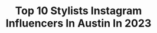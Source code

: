 ---
title: Top 10 Stylists Instagram Influencers In Austin In 2023
description: >-
  Find top stylists Instagram influencers in Austin in 2023. Most popular hashtags: #fashion #blackgirlmagic #balayageeducation.
platform: Instagram
hits: 59
text_top: Discover the best Instagram influencers on inBeat.
text_bottom: Our search engine holds 59 Instagram influencers like this in Austin, United States for you to pitch.
profiles:
  - username: "laurenaustin_stylist"
    fullname: >-
      Lauren Austin Stylist
    bio: >-
      🌻Lauren Austin ▪️Colorist, Educator & Published artist @trussprofessional Brand Specialist @beautylaunchpad top 30 under 30 📍Richmond Virginia
    location: "United States"
    followers: 21237
    engagement: 198
    commentsToLikes: 0.182693
    id: ck5bzzl1ls59r0i11io3gwh41
    verified: false
    hashtags: "#btconeshot2020, #redkenshadeseq, #trussprofessional, #behindthechair"
  - username: "dtkaustin"
    fullname: >-
      Ashley • Austin, TX
    bio: >-
      💁🏻‍♀️ Commercial Wardrobe Stylist 🛹 @justabadash 📧 ashleyharg@gmail.com Shop Outfits👇🏻
    location: "United States"
    followers: 172720
    engagement: 172
    commentsToLikes: 0.287185
    id: ck0txn6dgjpvp0i19l6tow5yb
    verified: false
    hashtags: "#backyardgoals, #springinspiration, #coffeemugsofinstagram, #theeverygirlathome"
  - username: "jonzu"
    fullname: >-
      Jonzu
    bio: >-
      Your Friendly Neighborhood GothBoy Model; Fashion Stylist; Alien 👽 Collabs 📩 Model: @wespeakmodels | @bicoastalmgmt MA @taylorkelsawmanagement
    location: "United States"
    followers: 41480
    engagement: 465
    commentsToLikes: 0.024828
    id: ck0w3opsfuhjh0i19lmfo646a
    verified: false
    hashtags: "#circuitboys, #blackartistry, #beachgoth, #portraitphotography"
  - username: "himichelleli"
    fullname: >-
      Michelle Li
    bio: >-
      🥬Fashion Beauty Editor + Stylist @teenvogue also 🍧@antiagencyldn
    location: "United States"
    followers: 49689
    engagement: 931
    commentsToLikes: 0.011619
    id: ck0ttk6mx336b0i19d7nugudz
    verified: true
    hashtags: "#feellove, #ad, #moosebeatstheheat, #fpathome"
  - username: "kovergirl4"
    fullname: >-
      Asia Haney
    bio: >-
      Dallas to Austin Alpha Woman 💕💚 HBCU Grad | @htyoungalum Creative Director | @boss__movement TRAP=Trap•Risk•And•Prosper
    location: "United States"
    followers: 2132
    engagement: 1262
    commentsToLikes: 0.067816
    id: ck6u2wio5ubnl0j71vsrlwp3c
    verified: false
    hashtags: "#creativedirector, #hbcupride, #hustontillotson, #htexcellence"
  - username: "jenpinkston"
    fullname: >-
      Jen Pinkston
    bio: >-
      everyday style, every day • former wardrobe stylist • founder of @lapalomasleep • wife to @aaron, mom to👭 📍Austin, TX 📧 jen@jenpinkston.com
    location: "United States"
    followers: 70184
    engagement: 86
    commentsToLikes: 0.101025
    id: ckaoqnuk3jjmv0i786r0u1q51
    verified: false
    hashtags: "#happyhealthykids, #dreamallday, #quarantinethoughts, #slowliving"
  - username: "jlynnstyle18"
    fullname: >-
      Jennifer Austin
    bio: >-
      Celebrity Wardrobe Stylist jenniferaustin@jlynnstyle.net Opus Beauty
    location: "United States"
    followers: 12910
    engagement: 486
    commentsToLikes: 0.078221
    id: ck0tvlb72bui20i19a0dup9q9
    verified: false
    hashtags: "#celebritystylist, #instabeauty, #press, #instyle"
  - username: "chachaasolis"
    fullname: >-
      chachaasolis
    bio: >-
      BLM ✊🏽 LOS ANGELES DANCER🧚🏽‍♀️ CHOREOGRAPHER MODEL STYLIST MUSE CREATIVE DIRECTOR ORL 🛩 LA Entrepreneur🌈
    location: "United States"
    followers: 5885
    engagement: 658
    commentsToLikes: 0.065646
    id: ck0w637l76oj90i19u9xm1tto
    verified: false
    hashtags: "#instagram, #moodforever, #nofilter, #jacob"
  - username: "kristen.lumiere"
    fullname: >-
      🌿Kristen ➞ Color & Biz Edu.
    bio: >-
      ↓ Online Education Courses ↓ Revive → Independent Stylist Business Roadmap Lumiere Lab → Advanced Color Techniques
    location: "United States"
    followers: 120458
    engagement: 126
    commentsToLikes: 0.049915
    id: ck13aei3apzzh0i19h6x83m1e
    verified: false
    hashtags: "#hairtransformation, #balayageeducation, #balayageclasses, #atxstyle"
  - username: "sydneylopez"
    fullname: >-
      sydneylopez
    bio: >-
      fashion stylist #sydneylopez 📍Los Angeles
    location: "United States"
    followers: 19296
    engagement: 214
    commentsToLikes: 0.027667
    id: ck0ubts42ff7p0i199fkrlsic
    verified: false
    hashtags: "#flauntmagazine, #thedawnchorusissue, #rememberthistour, #joeyking"
---